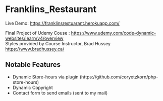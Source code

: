 # Franklins_Restaurant

Live Demo: https://franklinsrestuarant.herokuapp.com/

Final Project of Udemy Couse : https://www.udemy.com/code-dynamic-websites/learn/v4/overview <br>
Styles provided by Course Instructor, Brad Hussey https://www.bradhussey.ca/

<h2> Notable Features </h2>
<ul>
  <li> Dynamic Store-hours via plugin (https://github.com/coryetzkorn/php-store-hours) </li>
  <li> Dynamic Copyright </li>
  <li> Contact form to send emails (sent to my mail) </li>
